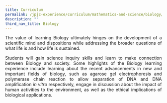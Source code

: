 ```yaml
---
title: Curriculum
permalink: /jpjc-experience/curriculum/mathematics-and-science/biology/curriculum/
description: ""
third_nav_title: Biology
---
```

<div align=justify>
<p>
The value of learning Biology ultimately hinges on the development of a scientific mind and dispositions while addressing the broader questions of what life is and how life is sustained.</p>
<p>
Students will gain science inquiry skills and learn to make connection between Biology and society. Some highlights of the Biology learning experience include learning about the recent advancements in new and important fields of biology, such as agarose gel electrophoresis and polymerase chain reaction to allow separation of DNA and DNA amplification <i>in vitro</i> respectively, engage in discussion about the impact of human activities to the environment, as well as the ethical implications of biological applications.</p>